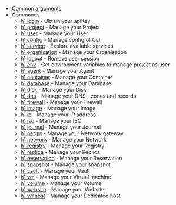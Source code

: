 * [Common arguments](common-arguments.md)
* Commands
  * [h1 login](login.md) - Obtain your apiKey
  * [h1 project](project.md) - Manage your Project
  * [h1 user](user.md) - Manage your User
  * [h1 config](config.md) - Manage config of CLI
  * [h1 service](service.md) - Explore available services
  * [h1 organisation](organisation.md) - Manage your Organisation
  * [h1 logout](logout.md) - Remove user session
  * [h1 env](env.md) - Get environment variables to manage project as user
  * [h1 agent](agent.md) - Manage your Agent
  * [h1 container](container.md) - Manage your Container
  * [h1 database](database.md) - Manage your Database
  * [h1 disk](disk.md) - Manage your Disk
  * [h1 dns](dns.md) - Manage your DNS - zones and records
  * [h1 firewall](firewall.md) - Manage your Firewall
  * [h1 image](image.md) - Manage your Image
  * [h1 ip](ip.md) - Manage your IP address
  * [h1 iso](iso.md) - Manage your ISO
  * [h1 journal](journal.md) - Manage your Journal
  * [h1 netgw](netgw.md) - Manage your Network gateway
  * [h1 network](network.md) - Manage your Network
  * [h1 registry](registry.md) - Manage your Registry
  * [h1 replica](replica.md) - Manage your Replica
  * [h1 reservation](reservation.md) - Manage your Reservation
  * [h1 snapshot](snapshot.md) - Manage your snapshot
  * [h1 vault](vault.md) - Manage your Vault
  * [h1 vm](vm.md) - Manage your Virtual machine
  * [h1 volume](volume.md) - Manage your Volume
  * [h1 website](website.md) - Manage your Website
  * [h1 vmhost](vmhost.md) - Manage your Dedicated host
